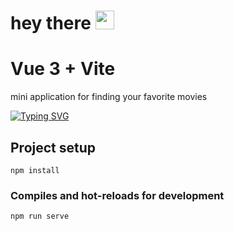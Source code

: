 <h1>
  hey there
  <img src="https://media.giphy.com/media/hvRJCLFzcasrR4ia7z/giphy.gif" width="30px"/>
</h1>

# Vue 3 + Vite
mini application for finding your favorite movies

[![Typing SVG](https://readme-typing-svg.herokuapp.com?color=%2336BCF7&lines=The+project+uses+Vue+3+Vite+also+pinia+/+/+/+/)](https://git.io/typing-svg)
## Project setup
```
npm install
```

### Compiles and hot-reloads for development
```
npm run serve
```
